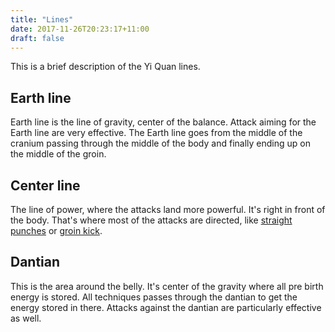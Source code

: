 ```yaml
---
title: "Lines"
date: 2017-11-26T20:23:17+11:00
draft: false
---
```


This is a brief description of the Yi Quan lines.

## Earth line

Earth line is the line of gravity, center of the balance. Attack aiming for the Earth line are very effective. The Earth line  goes from the middle of the cranium passing through the middle of the body and finally ending up on the middle of the groin.

## Center line

The line of power, where the attacks land more powerful. It's right in front of the body. That's where most of the attacks are directed, like [straight punches](../../strikes/arm/punch) or [groin kick](../../strikes/leg/groin).

## Dantian

This is the area around the belly. It's center of the gravity where all pre birth energy is stored. All techniques passes through the dantian to get the energy stored in there. Attacks against the dantian are particularly effective as well.  
